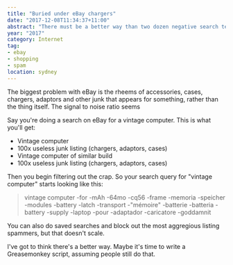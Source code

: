 ```yaml
---
title: "Buried under eBay chargers"
date: "2017-12-08T11:34:37+11:00"
abstract: "There must be a better way than two dozen negative search terms!"
year: "2017"
category: Internet
tag:
- ebay
- shopping
- spam
location: sydney
---
```

The biggest problem with eBay is the rheems of accessories, cases, chargers, adaptors and other junk that appears for something, rather than the thing itself. The signal to noise ratio seems

Say you're doing a search on eBay for a vintage computer. This is what you'll get:

* Vintage computer
* 100x useless junk listing (chargers, adaptors, cases)
* Vintage computer of similar build
* 100x useless junk listing (chargers, adaptors, cases)

Then you begin filtering out the crap. So your search query for "vintage computer" starts looking like this:

> vintage computer -for -mAh -64mo -cq56 -frame -memoria -speicher -modules -battery -latch -transport -"mémoire" -batterie -batteria -battery -supply -laptop -pour -adaptador -caricatore -goddamnit

You can also do saved searches and block out the most aggregious listing spammers, but that doesn't scale. 

I've got to think there's a better way. Maybe it's time to write a Greasemonkey script, assuming people still do that.

